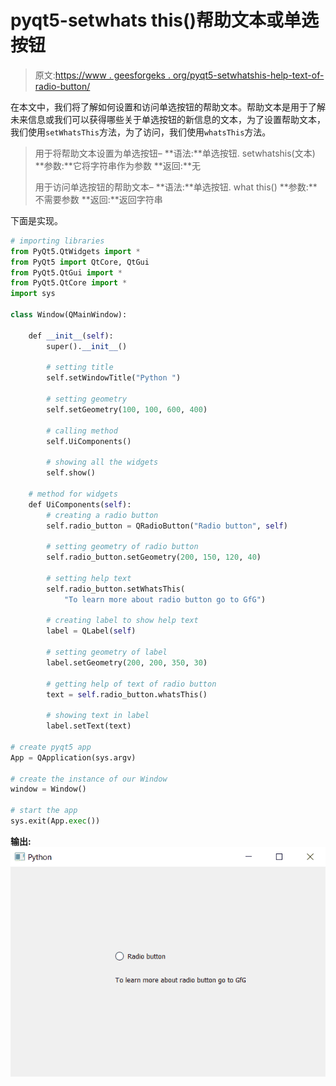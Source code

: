 # pyqt5-setwhats this()帮助文本或单选按钮

> 原文:[https://www . geesforgeks . org/pyqt5-setwhatshis-help-text-of-radio-button/](https://www.geeksforgeeks.org/pyqt5-setwhatsthis-help-text-of-radio-button/)

在本文中，我们将了解如何设置和访问单选按钮的帮助文本。帮助文本是用于了解未来信息或我们可以获得哪些关于单选按钮的新信息的文本，为了设置帮助文本，我们使用`setWhatsThis`方法，为了访问，我们使用`whatsThis`方法。

> 用于将帮助文本设置为单选按钮–
> **语法:**单选按钮. setwhatshis(文本)
> **参数:**它将字符串作为参数
> **返回:**无
> 
> 用于访问单选按钮的帮助文本–
> **语法:**单选按钮. what this()
> **参数:**不需要参数
> **返回:**返回字符串

下面是实现。

```py
# importing libraries
from PyQt5.QtWidgets import * 
from PyQt5 import QtCore, QtGui
from PyQt5.QtGui import * 
from PyQt5.QtCore import * 
import sys

class Window(QMainWindow):

    def __init__(self):
        super().__init__()

        # setting title
        self.setWindowTitle("Python ")

        # setting geometry
        self.setGeometry(100, 100, 600, 400)

        # calling method
        self.UiComponents()

        # showing all the widgets
        self.show()

    # method for widgets
    def UiComponents(self):
        # creating a radio button
        self.radio_button = QRadioButton("Radio button", self)

        # setting geometry of radio button
        self.radio_button.setGeometry(200, 150, 120, 40)

        # setting help text
        self.radio_button.setWhatsThis(
            "To learn more about radio button go to GfG")

        # creating label to show help text
        label = QLabel(self)

        # setting geometry of label
        label.setGeometry(200, 200, 350, 30)

        # getting help of text of radio button
        text = self.radio_button.whatsThis()

        # showing text in label
        label.setText(text)

# create pyqt5 app
App = QApplication(sys.argv)

# create the instance of our Window
window = Window()

# start the app
sys.exit(App.exec())
```

**输出:**
![](img/4d28814dda2c16fdd712437fb4c3376a.png)